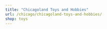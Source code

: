 ```yaml
---
title: "Chicagoland Toys and Hobbies"
url: /chicago/chicagoland-toys-and-hobbies/
shop: toys
---
```

